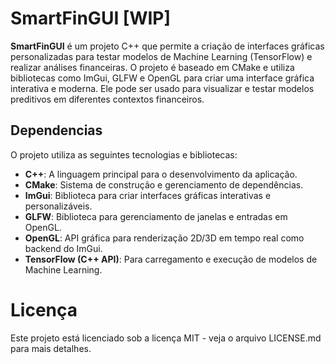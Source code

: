 # SmartFinGUI [WIP]

**SmartFinGUI** é um projeto C++ que permite a criação de interfaces gráficas personalizadas para testar modelos de Machine Learning (TensorFlow) e realizar análises financeiras. O projeto é baseado em CMake e utiliza bibliotecas como ImGui, GLFW e OpenGL para criar uma interface gráfica interativa e moderna. Ele pode ser usado para visualizar e testar modelos preditivos em diferentes contextos financeiros.

## Dependencias

O projeto utiliza as seguintes tecnologias e bibliotecas:

- **C++**: A linguagem principal para o desenvolvimento da aplicação.
- **CMake**: Sistema de construção e gerenciamento de dependências.
- **ImGui**: Biblioteca para criar interfaces gráficas interativas e personalizáveis.
- **GLFW**: Biblioteca para gerenciamento de janelas e entradas em OpenGL.
- **OpenGL**: API gráfica para renderização 2D/3D em tempo real como backend do ImGui.
- **TensorFlow (C++ API)**: Para carregamento e execução de modelos de Machine Learning.

# Licença
Este projeto está licenciado sob a licença MIT - veja o arquivo LICENSE.md para mais detalhes.

